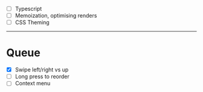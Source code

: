 - [ ] Typescript
- [ ] Memoization, optimising renders
- [ ] CSS Theming

---

# Queue

- [x] Swipe left/right vs up
- [ ] Long press to reorder
- [ ] Context menu
